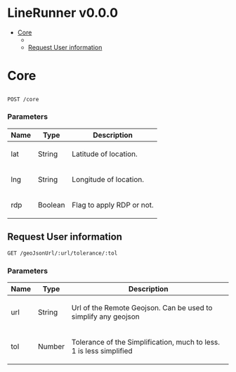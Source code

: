 # LineRunner v0.0.0



- [Core](#core)
	- [](#)
	- [Request User information](#request-user-information)
	


# Core

## 



	POST /core


### Parameters

| Name    | Type      | Description                          |
|---------|-----------|--------------------------------------|
| lat			| String			|  <p>Latitude of location.</p>							|
| lng			| String			|  <p>Longitude of location.</p>							|
| rdp			| Boolean			|  <p>Flag to apply RDP or not.</p>							|

## Request User information



	GET /geoJsonUrl/:url/tolerance/:tol


### Parameters

| Name    | Type      | Description                          |
|---------|-----------|--------------------------------------|
| url			| String			|  <p>Url of the Remote Geojson. Can be used to simplify any geojson</p>							|
| tol			| Number			|  <p>Tolerance of the Simplification, much to less. 1 is less simplified</p>							|


